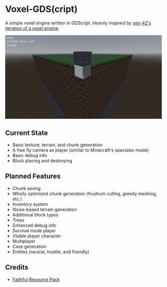 # Voxel-GDS(cript)

A simple voxel engine written in GDScript. Heavily inspired by [xen-42's iteration of a voxel engine](https://youtu.be/TM3r2V4980k?si=ga7BAbaJkuvrWyqN).

![Voxel-GDS Preview](/preview.png)

## Current State
- Basic texture, terrain, and chunk generation
- A free fly camera as player (similar to Minecraft's spectator mode)
- Basic debug info
- Block placing and destroying

## Planned Features
- Chunk saving
- Wholly optimized chunk generation (frustrum culling, greedy meshing, etc.)
- Inventory system
- Noise-based terrain generation
- Additional block types
- Trees
- Enhanced debug info
- Survival mode player
- Visible player character
- Multiplayer
- Cave generation
- Entities (neutral, hostile, and friendly)

## Credits
- [Faithful Resource Pack](https://faithfulpack.net)